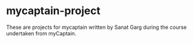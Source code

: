 # mycaptain-project
These are projects for mycaptain written by Sanat Garg during the course undertaken from myCaptain.
